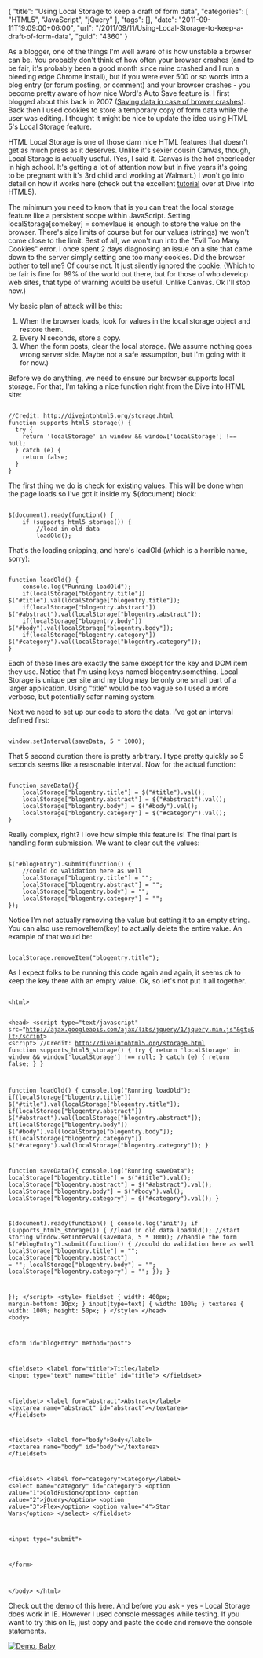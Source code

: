 {
	"title": "Using Local Storage to keep a draft of form data",
	"categories": [
		"HTML5",
		"JavaScript",
		"jQuery"
	],
	"tags": [],
	"date": "2011-09-11T19:09:00+06:00",
	"url": "/2011/09/11/Using-Local-Storage-to-keep-a-draft-of-form-data",
	"guid": "4360"
}

As a blogger, one of the things I'm well aware of is how unstable a browser can be. You probably don't think of how often your browser crashes (and to be fair, it's probably been a good month since mine crashed and I run a bleeding edge Chrome install), but if you were ever 500 or so words into a blog entry (or forum posting, or comment) and your browser crashes - you become pretty aware of how nice Word's Auto Save feature is. I first blogged about this back in 2007 (<a href="http://www.raymondcamden.com/index.cfm/2007/1/1/Saving-data-in-case-of-brower-crashes">Saving data in case of brower crashes</a>). Back then I used cookies to store a temporary copy of form data while the user was editing. I thought it might be nice to update the idea using HTML 5's Local Storage feature.
<!--more-->
<p>

HTML Local Storage is one of those darn nice HTML features that doesn't get as much press as it deserves. Unlike it's sexier cousin Canvas, though, Local Storage is actually useful. (Yes, I said it. Canvas is the hot cheerleader in high school. It's getting a lot of attention now but in five years it's going to be pregnant with it's 3rd child and working at Walmart.) I won't go into detail on how it works here (check out the excellent <a href="http://diveintohtml5.org/storage.html">tutorial</a> over at Dive Into HTML5). 

<p>

The minimum you need to know that is you can treat the local storage feature like a persistent scope within JavaScript. Setting localStorage[somekey] = somevlaue is enough to store the value on the browser. There's size limits of course but for our values (strings) we won't come close to the limit. Best of all, we won't run into the "Evil Too Many Cookies" error. I once spent 2 days diagnosing an issue on a site that came down to the server simply setting one too many cookies. Did the browser bother to tell me? Of course not. It just silently ignored the cookie. (Which to be fair is fine for 99% of the world out there, but for those of who develop web sites, that type of warning would be useful. Unlike Canvas. Ok I'll stop now.) 

<p>

My basic plan of attack will be this:

<p>

<ol>
<li>When the browser loads, look for values in the local storage object and restore them.
<li>Every N seconds, store a copy.
<li>When the form posts, clear the local storage. (We assume nothing goes wrong server side. Maybe not a safe assumption, but I'm going with it for now.)
</ol>

<p>

Before we do anything, we need to ensure our browser supports local storage. For that, I'm taking a nice function right from the Dive into HTML site:

<p>

<code>
//Credit: http://diveintohtml5.org/storage.html
function supports_html5_storage() {
  try {
    return 'localStorage' in window && window['localStorage'] !== null;
  } catch (e) {
    return false;
  }
}
</code>

<p>

The first thing we do is check for existing values. This will be done when the page loads so I've got it inside my $(document) block:

<p>

<code>
$(document).ready(function() {
	if (supports_html5_storage()) {
		//load in old data
		loadOld();
</code>

<p>

That's the loading snipping, and here's loadOld (which is a horrible name, sorry):

<p>

<code>
function loadOld() {
	console.log("Running loadOld");
	if(localStorage["blogentry.title"]) $("#title").val(localStorage["blogentry.title"]);
	if(localStorage["blogentry.abstract"]) $("#abstract").val(localStorage["blogentry.abstract"]);
	if(localStorage["blogentry.body"]) $("#body").val(localStorage["blogentry.body"]);
	if(localStorage["blogentry.category"]) $("#category").val(localStorage["blogentry.category"]);
}
</code>

<p>

Each of these lines are exactly the same except for the key and DOM item they use. Notice that I'm using keys named blogentry.something. Local Storage is unique per site and my blog may be only one small part of a larger application. Using "title" would be too vague so I used a more verbose, but potentially safer naming system. 

<p>

Next we need to set up our code to store the data. I've got an interval defined first:

<p>

<code>
window.setInterval(saveData, 5 * 1000);
</code>

<p>

That 5 second duration there is pretty arbitrary. I type pretty quickly so 5 seconds seems like a reasonable interval. Now for the actual function:

<p>

<code>
function saveData(){
	localStorage["blogentry.title"] = $("#title").val();
	localStorage["blogentry.abstract"] = $("#abstract").val();
	localStorage["blogentry.body"] = $("#body").val();
	localStorage["blogentry.category"] = $("#category").val();
}
</code>

<p>

Really complex, right? I love how simple this feature is! The final part is handling form submission. We want to clear out the values:

<p>

<code>
$("#blogEntry").submit(function() {
	//could do validation here as well
	localStorage["blogentry.title"] = "";
	localStorage["blogentry.abstract"] = "";
	localStorage["blogentry.body"] = "";
	localStorage["blogentry.category"] = "";
});
</code>

<p>

Notice I'm not actually removing the value but setting it to an empty string. You can also use removeItem(key) to actually delete the entire value.  An example of that would be:

<p>

<code>
localStorage.removeItem("blogentry.title");
</code>

<p>

As I expect folks to be running this code again and again, it seems ok to keep the key there with an empty value. Ok, so let's not put it all together.

<p>

<code>
&lt;html&gt;

&lt;head&gt;
&lt;script type="text/javascript" src="http://ajax.googleapis.com/ajax/libs/jquery/1/jquery.min.js"&gt;&lt;/script&gt;
&lt;script&gt;
//Credit: http://diveintohtml5.org/storage.html
function supports_html5_storage() {
  try {
    return 'localStorage' in window && window['localStorage'] !== null;
  } catch (e) {
    return false;
  }
}

function loadOld() {
	console.log("Running loadOld");
	if(localStorage["blogentry.title"]) $("#title").val(localStorage["blogentry.title"]);
	if(localStorage["blogentry.abstract"]) $("#abstract").val(localStorage["blogentry.abstract"]);
	if(localStorage["blogentry.body"]) $("#body").val(localStorage["blogentry.body"]);
	if(localStorage["blogentry.category"]) $("#category").val(localStorage["blogentry.category"]);
}

function saveData(){
	console.log("Running saveData");
	localStorage["blogentry.title"] = $("#title").val();
	localStorage["blogentry.abstract"] = $("#abstract").val();
	localStorage["blogentry.body"] = $("#body").val();
	localStorage["blogentry.category"] = $("#category").val();
}

$(document).ready(function() {
	console.log('init');
	if (supports_html5_storage()) {
		//load in old data
		loadOld();
		//start storing 
		window.setInterval(saveData, 5 * 1000);
		//handle the form
		$("#blogEntry").submit(function() {
			//could do validation here as well
			localStorage["blogentry.title"] = "";
			localStorage["blogentry.abstract"] = "";
			localStorage["blogentry.body"] = "";
			localStorage["blogentry.category"] = "";
		});
	}
	
});
&lt;/script&gt;
&lt;style&gt;
fieldset { 
	width: 400px;
	margin-bottom: 10px;
}
input[type=text] {
	width: 100%;
}
textarea {
	width: 100%;
	height: 50px;
}
&lt;/style&gt;
&lt;/head&gt;
&lt;body&gt;


&lt;form id="blogEntry" method="post"&gt;

&lt;fieldset&gt;
&lt;label for="title"&gt;Title&lt;/label&gt;
&lt;input type="text" name="title" id="title"&gt;
&lt;/fieldset&gt;

&lt;fieldset&gt;
&lt;label for="abstract"&gt;Abstract&lt;/label&gt;
&lt;textarea name="abstract" id="abstract"&gt;&lt;/textarea&gt;
&lt;/fieldset&gt;

&lt;fieldset&gt;
&lt;label for="body"&gt;Body&lt;/label&gt;
&lt;textarea name="body" id="body"&gt;&lt;/textarea&gt;
&lt;/fieldset&gt;

&lt;fieldset&gt;
&lt;label for="category"&gt;Category&lt;/label&gt;
&lt;select name="category" id="category"&gt;
&lt;option value="1"&gt;ColdFusion&lt;/option&gt;
&lt;option value="2"&gt;jQuery&lt;/option&gt;
&lt;option value="3"&gt;Flex&lt;/option&gt;
&lt;option value="4"&gt;Star Wars&lt;/option&gt;
&lt;/select&gt;
&lt;/fieldset&gt;

&lt;input type="submit"&gt;

&lt;/form&gt;

&lt;/body&gt;
&lt;/html&gt;
</code>

<p>

Check out the demo of this here. And before you ask - yes - Local Storage does work in IE. However I used console messages while testing. If you want to try this on IE, just copy and paste the code and remove the console statements. 

<p>

<a href="http://www.coldfusionjedi.com/demos/sep112011/test3.html"><img src="https://static.raymondcamden.com/images/cfjedi/icon_128.png" title="Demo, Baby" border="0"></a>